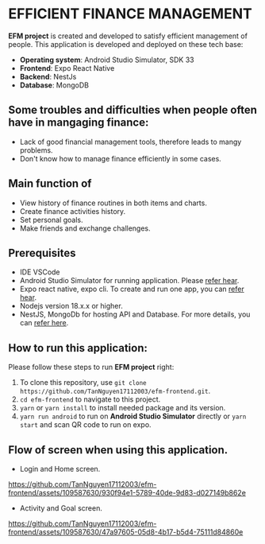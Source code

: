 # EFFICIENT FINANCE MANAGEMENT
**EFM project** is created and developed to satisfy efficient management of people. This application is developed and deployed on these tech base:
- **Operating system**: Android Studio Simulator, SDK 33
- **Frontend**: Expo React Native
- **Backend**: NestJs
- **Database**: MongoDB

## Some troubles and difficulties when people often have in mangaging finance:
- Lack of good financial management tools, therefore leads to mangy problems.
- Don't know how to manage finance efficiently in some cases.

## Main function of 
- View history of finance routines in both items and charts.
- Create finance activities history.
- Set personal goals.
- Make friends and exchange challenges.

## Prerequisites
- IDE VSCode
- Android Studio Simulator for running application. Please [refer hear](https://reactnative.dev/docs/environment-setup).
- Expo react native, expo cli. To create and run one app, you can [refer hear]("https://docs.expo.dev/").
- Nodejs version 18.x.x or higher.
- NestJS, MongoDb for hosting API and Database. For more details, you can [refer here](https://medium.com/@rihem.larbi/create-a-backend-server-side-for-react-native-app-using-nestjs-connected-to-mongodb-atlas-9173ba2e0670).

## How to run this application:
Please follow these steps to run **EFM project** right:
1. To clone this repository, use `git clone https://github.com/TanNguyen17112003/efm-frontend.git`.
2. `cd efm-frontend` to navigate to this project.
3. `yarn` or `yarn install` to install needed package and its version.
4. `yarn run android` to run on **Android Studio Simulator** directly or `yarn start` and scan QR code to run on expo.

## Flow of screen when using this application.
- Login and Home screen.
  
https://github.com/TanNguyen17112003/efm-frontend/assets/109587630/930f94e1-5789-40de-9d83-d027149b862e

- Activity and Goal screen.

https://github.com/TanNguyen17112003/efm-frontend/assets/109587630/47a97605-05d8-4b17-b5d4-75111d84860e

